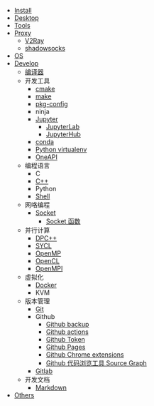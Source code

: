 - [Install](./Install)
- [Desktop](Linux_Desktop)
- [Tools](./Tools)
- [Proxy](./Proxy)
  - [V2Ray](./V2Ray)
  - [shadowsocks](./Ubuntu_shadowsocks)
- [OS](./OS)
- [Develop](./Develop)
  - [编译器](/Compiler)
  - 开发工具
    - [cmake](./cmake)
    - [make](./Make)
    - [pkg-config](/pkg_config)
    - ninja
    - [Jupyter](./Jupyter)
      - [JupyterLab](./JupyterLab)
      - [JupyterHub](./JupyterHub)
    - [conda](./conda)
    - [Python virtualenv](./Python_virtualenv)
    - [OneAPI](/OneAPI)
  - 编程语言
    - C
    - [C++](/CPP)
    - Python
    - [Shell](./Shell)
  - 网咯编程
    - [Socket](/Socket)
      - [Socket 函数](/Socket_Function)
  - 并行计算
    - [DPC++](/DPCPP)
    - [SYCL](/SYCL)
    - [OpenMP](/OpenMP)
    - [OpenCL](/OpenCL)
    - [OpenMPI](/OpenMPI)
  - 虚拟化
    - [Docker](./Docker)
    - KVM
  - 版本管理
    - [Git](./Git)
    - Github
      - [Github backup](./Github_backup)
      - [Github actions](./Github_actions)
      - [Github Token](./Github_Token)
      - [Github Pages](./Github_Pages)
      - [Github Chrome extensions](./Github_Chrome_extensions)
      - [Github 代码浏览工具 Source Graph](/Sourcegraph)
    - [Gitlab](./Gitlab)
  - 开发文档
    - [Markdown](./Markdown)
- [Others](./Others)

